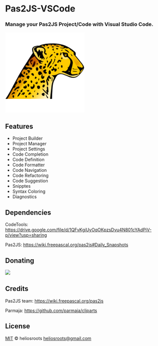 # Pas2JS-VSCode

### Manage your **Pas2JS** Project/Code with Visual Studio Code. 

<p> 
  <a title="Learn more about Pascal" href="https://github.com/heliosroots/pas2js-vscode">
    <img src="https://raw.githubusercontent.com/heliosroots/pas2js-vscode/main/images/icon.png?token=AAMI5XB4XAKLJICWVLVYFDLACCFFO" alt="Logo" height=256px width="256px" /></a>
</p>

## Features
* Project Builder
* Project Manager
* Project Settings
* Code Completion 
* Code Definition 
* Code Formatter
* Code Navigation
* Code Refactoring
* Code Suggestion 
* Snipptes
* Syntax Coloring
* Diagnostics

## Dependencies 
CodeTools: https://drive.google.com/file/d/1QFvKgiUyOqOKpzsDvu4N801cYAdPiV-p/view?usp=sharing

Pas2JS: https://wiki.freepascal.org/pas2js#Daily_Snapshots

## Donating

<div> 
  <a title="Paypal" href="https://www.paypal.com/donate?business=VCWLMY6L2ER7A&currency_code=USD">
     <img src="https://www.paypalobjects.com/en_US/i/btn/btn_donate_SM.gif"/>
  </a>
</div>  

## Credits 
Pas2JS team: https://wiki.freepascal.org/pas2js

Parmaja: https://github.com/parmaja/cliparts 

## License

[MIT](LICENSE.md) &copy; heliosroots 
heliosroots@gmail.com